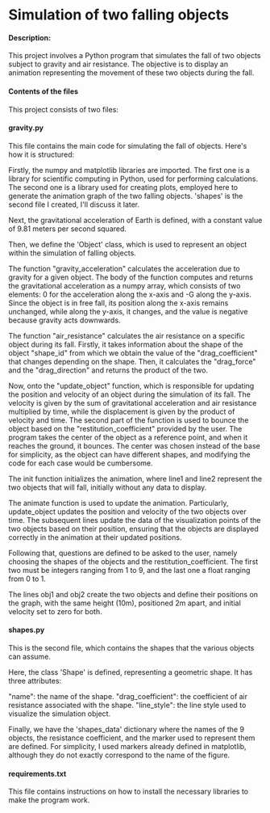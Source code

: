 # Simulation of two falling objects
#### Description:

This project involves a Python program that simulates the fall of two objects subject to gravity and air resistance. The objective is to display an animation representing the movement of these two objects during the fall.

#### Contents of the files

This project consists of two files:

#### gravity.py

This file contains the main code for simulating the fall of objects. Here's how it is structured:

Firstly, the numpy and matplotlib libraries are imported. The first one is a library for scientific computing in Python, used for performing calculations. The second one is a library used for creating plots, employed here to generate the animation graph of the two falling objects. 'shapes' is the second file I created, I'll discuss it later.

Next, the gravitational acceleration of Earth is defined, with a constant value of 9.81 meters per second squared.

Then, we define the 'Object' class, which is used to represent an object within the simulation of falling objects.

The function "gravity_acceleration" calculates the acceleration due to gravity for a given object. The body of the function computes and returns the gravitational acceleration as a numpy array, which consists of two elements: 0 for the acceleration along the x-axis and -G along the y-axis. Since the object is in free fall, its position along the x-axis remains unchanged, while along the y-axis, it changes, and the value is negative because gravity acts downwards.

The function "air_resistance" calculates the air resistance on a specific object during its fall. Firstly, it takes information about the shape of the object "shape_id" from which we obtain the value of the "drag_coefficient" that changes depending on the shape. Then, it calculates the "drag_force" and the "drag_direction" and returns the product of the two.

Now, onto the "update_object" function, which is responsible for updating the position and velocity of an object during the simulation of its fall. The velocity is given by the sum of gravitational acceleration and air resistance multiplied by time, while the displacement is given by the product of velocity and time. The second part of the function is used to bounce the object based on the "restitution_coefficient" provided by the user. The program takes the center of the object as a reference point, and when it reaches the ground, it bounces. The center was chosen instead of the base for simplicity, as the object can have different shapes, and modifying the code for each case would be cumbersome.


The init function initializes the animation, where line1 and line2 represent the two objects that will fall, initially without any data to display.

The animate function is used to update the animation. Particularly, update_object updates the position and velocity of the two objects over time. The subsequent lines update the data of the visualization points of the two objects based on their position, ensuring that the objects are displayed correctly in the animation at their updated positions.

Following that, questions are defined to be asked to the user, namely choosing the shapes of the objects and the restitution_coefficient. The first two must be integers ranging from 1 to 9, and the last one a float ranging from 0 to 1.

The lines obj1 and obj2 create the two objects and define their positions on the graph, with the same height (10m), positioned 2m apart, and initial velocity set to zero for both.

#### shapes.py

This is the second file, which contains the shapes that the various objects can assume.

Here, the class 'Shape' is defined, representing a geometric shape. It has three attributes:

"name": the name of the shape.
"drag_coefficient": the coefficient of air resistance associated with the shape.
"line_style": the line style used to visualize the simulation object.

Finally, we have the 'shapes_data' dictionary where the names of the 9 objects, the resistance coefficient, and the marker used to represent them are defined. For simplicity, I used markers already defined in matplotlib, although they do not exactly correspond to the name of the figure.

#### requirements.txt

This file contains instructions on how to install the necessary libraries to make the program work.
